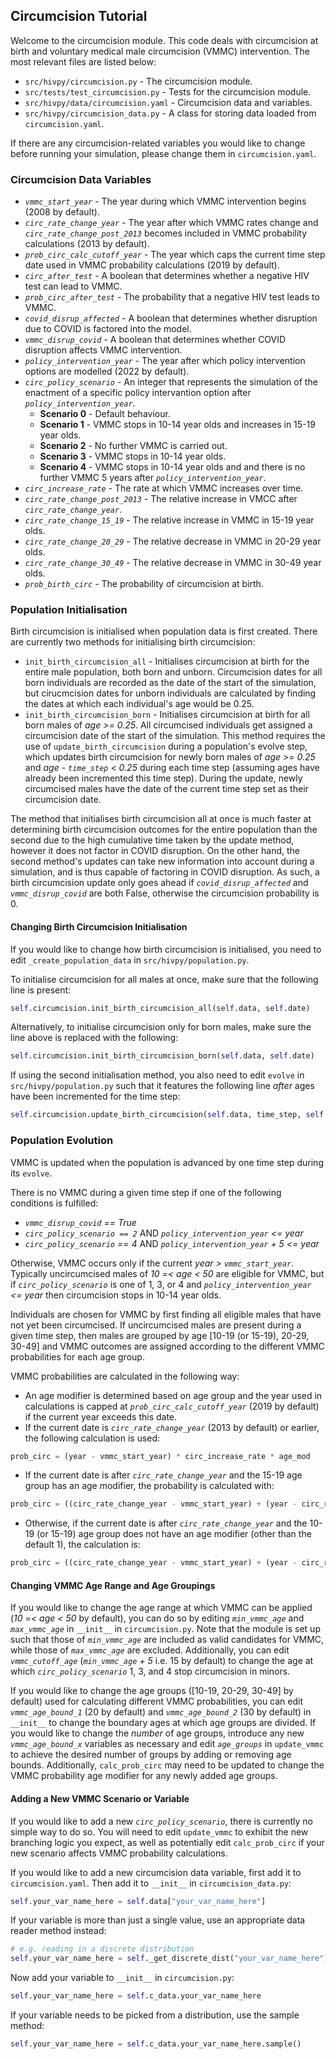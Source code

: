## Circumcision Tutorial

Welcome to the circumcision module. This code deals with circumcision at birth and voluntary medical male circumcision (VMMC) intervention. The most relevant files are listed below:

- `src/hivpy/circumcision.py` - The circumcision module.
- `src/tests/test_circumcision.py` - Tests for the circumcision module.
- `src/hivpy/data/circumcision.yaml` - Circumcision data and variables.
- `src/hivpy/circumcision_data.py` - A class for storing data loaded from `circumcision.yaml`.

If there are any circumcision-related variables you would like to change before running your simulation, please change them in `circumcision.yaml`.

### Circumcision Data Variables

- *`vmmc_start_year`* - The year during which VMMC intervention begins (2008 by default).
- *`circ_rate_change_year`* - The year after which VMMC rates change and *`circ_rate_change_post_2013`* becomes included in VMMC probability calculations (2013 by default).
- *`prob_circ_calc_cutoff_year`* - The year which caps the current time step date used in VMMC probability calculations (2019 by default).
- *`circ_after_test`* - A boolean that determines whether a negative HIV test can lead to VMMC.
- *`prob_circ_after_test`* - The probability that a negative HIV test leads to VMMC.
- *`covid_disrup_affected`* - A boolean that determines whether disruption due to COVID is factored into the model.
- *`vmmc_disrup_covid`* - A boolean that determines whether COVID disruption affects VMMC intervention.
- *`policy_intervention_year`* - The year after which policy intervention options are modelled (2022 by default).
- *`circ_policy_scenario`* - An integer that represents the simulation of the enactment of a specific policy intervantion option after *`policy_intervention_year`*.
    - **Scenario 0** - Default behaviour.
    - **Scenario 1** - VMMC stops in 10-14 year olds and increases in 15-19 year olds.
    - **Scenario 2** - No further VMMC is carried out.
    - **Scenario 3** - VMMC stops in 10-14 year olds.
    - **Scenario 4** - VMMC stops in 10-14 year olds and and there is no further VMMC 5 years after *`policy_intervention_year`*.
- *`circ_increase_rate`* - The rate at which VMMC increases over time.
- *`circ_rate_change_post_2013`* - The relative increase in VMCC after *`circ_rate_change_year`*.
- *`circ_rate_change_15_19`* - The relative increase in VMMC in 15-19 year olds.
- *`circ_rate_change_20_29`* - The relative decrease in VMMC in 20-29 year olds.
- *`circ_rate_change_30_49`* - The relative decrease in VMMC in 30-49 year olds.
- *`prob_birth_circ`* - The probability of circumcision at birth.

### Population Initialisation

Birth circumcision is initialised when population data is first created. There are currently two methods for initialising birth circumcision:

- `init_birth_circumcision_all` - Initialises circumcision at birth for the entire male population, both born and unborn. Circumcision dates for all born individuals are recorded as the date of the start of the simulation, but cirucmcision dates for unborn individuals are calculated by finding the dates at which each individual's age would be 0.25.
- `init_birth_circumcision_born` - Initialises circumcision at birth for all born males of *age >= 0.25*. All circumcised individuals get assigned a circumcision date of the start of the simulation. This method requires the use of `update_birth_circumcision` during a population's evolve step, which updates birth circumcision for newly born males of *age >= 0.25* and *age - `time_step` < 0.25* during each time step (assuming ages have already been incremented this time step). During the update, newly circumcised males have the date of the current time step set as their circumcision date.

The method that initialises birth circumcision all at once is much faster at determining birth circumcision outcomes for the entire population than the second due to the high cumulative time taken by the update method, however it does not factor in COVID disruption. On the other hand, the second method's updates can take new information into account during a simulation, and is thus capable of factoring in COVID disruption. As such, a birth circumcision update only goes ahead if *`covid_disrup_affected`* and *`vmmc_disrup_covid`* are both False, otherwise the circumcision probability is 0.

#### Changing Birth Circumcision Initialisation

If you would like to change how birth circumcision is initialised, you need to edit `_create_population_data` in `src/hivpy/population.py`.

To initialise circumcision for all males at once, make sure that the following line is present:
```python
self.circumcision.init_birth_circumcision_all(self.data, self.date)
```
Alternatively, to initialise circumcision only for born males, make sure the line above is replaced with the following:
```python
self.circumcision.init_birth_circumcision_born(self.data, self.date)
```

If using the second initialisation method, you also need to edit `evolve` in `src/hivpy/population.py` such that it features the following line *after* ages have been incremented for the time step:
```python
self.circumcision.update_birth_circumcision(self.data, time_step, self.date)
```

### Population Evolution

VMMC is updated when the population is advanced by one time step during its `evolve`.

There is no VMMC during a given time step if one of the following conditions is fulfilled:
- *`vmmc_disrup_covid` == True*
- *`circ_policy_scenario == 2`* AND *`policy_intervention_year` <= year*
- *`circ_policy_scenario` == 4* AND *`policy_intervention_year` + 5 <= year*

Otherwise, VMMC occurs only if the current *year > `vmmc_start_year`*. Typically uncircumcised males of *10 =< age < 50* are eligible for VMMC, but if *`circ_policy_scenario`* is one of 1, 3, or 4 and *`policy_intervention_year` <= year* then circumcision stops in 10-14 year olds.

Individuals are chosen for VMMC by first finding all eligible males that have not yet been circumcised. If uncircumcised males are present during a given time step, then males are grouped by age [10-19 (or 15-19), 20-29, 30-49] and VMMC outcomes are assigned according to the different VMMC probabilities for each age group.

VMMC probabilities are calculated in the following way:
- An age modifier is determined based on age group and the year used in calculations is capped at *`prob_circ_calc_cutoff_year`* (2019 by default) if the current year exceeds this date.
- If the current date is *`circ_rate_change_year`* (2013 by default) or earlier, the following calculation is used:
```python
prob_circ = (year - vmmc_start_year) * circ_increase_rate * age_mod
```
- If the current date is after *`circ_rate_change_year`* and the 15-19 age group has an age modifier, the probability is calculated with:
```python
prob_circ = ((circ_rate_change_year - vmmc_start_year) + (year - circ_rate_change_year) * circ_rate_change_post_2013 * circ_inc_15_19) * circ_increase_rate
```
- Otherwise, if the current date is after *`circ_rate_change_year`* and the 10-19 (or 15-19) age group does not have an age modifier (other than the default 1), the calculation is:
```python
prob_circ = ((circ_rate_change_year - vmmc_start_year) + (year - circ_rate_change_year) * circ_rate_change_post_2013) * circ_increase_rate * age_mod
```

#### Changing VMMC Age Range and Age Groupings

If you would like to change the age range at which VMMC can be applied (*10 =< age < 50* by default), you can do so by editing *`min_vmmc_age`* and *`max_vmmc_age`* in `__init__` in `circumcision.py`. Note that the module is set up such that those of *`min_vmmc_age`* are included as valid candidates for VMMC, while those of *`max_vmmc_age`* are excluded. Additionally, you can edit *`vmmc_cutoff_age`* (*`min_vmmc_age` + 5* i.e. 15 by default) to change the age at which *`circ_policy_scenario`* 1, 3, and 4 stop circumcision in minors.

If you would like to change the age groups ([10-19, 20-29, 30-49] by default) used for calculating different VMMC probabilities, you can edit *`vmmc_age_bound_1`* (20 by default) and *`vmmc_age_bound_2`* (30 by default) in `__init__` to change the boundary ages at which age groups are divided. If you would like to change the *number* of age groups, introduce any new *`vmmc_age_bound_x`* variables as necessary and edit *`age_groups`* in `update_vmmc` to achieve the desired number of groups by adding or removing age bounds. Additionally, `calc_prob_circ` may need to be updated to change the VMMC probability age modifier for any newly added age groups.

#### Adding a New VMMC Scenario or Variable

If you would like to add a new *`circ_policy_scenario`*, there is currently no simple way to do so. You will need to edit `update_vmmc` to exhibit the new branching logic you expect, as well as potentially edit `calc_prob_circ` if your new scenario affects VMMC probability calculations.

If you would like to add a new circumcision data variable, first add it to `circumcision.yaml`. Then add it to `__init__` in `circumcision_data.py`:
```python
self.your_var_name_here = self.data["your_var_name_here"]
```
If your variable is more than just a single value, use an appropriate data reader method instead:
```python
# e.g. reading in a discrete distribution
self.your_var_name_here = self._get_discrete_dist("your_var_name_here")
```
Now add your variable to `__init__` in `circumcision.py`:
```python
self.your_var_name_here = self.c_data.your_var_name_here
```
If your variable needs to be picked from a distribution, use the sample method:
```python
self.your_var_name_here = self.c_data.your_var_name_here.sample()
```

